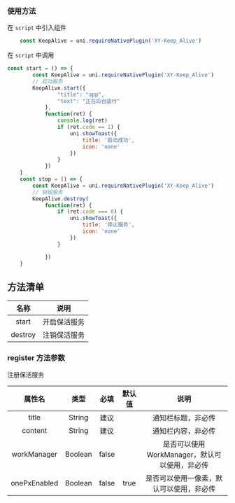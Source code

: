 ### 使用方法

在 `script` 中引入组件

```javascript
    const KeepAlive = uni.requireNativePlugin('XY-Keep_Alive')
```

在 `script` 中调用

```javascript
const start = () => {
		const KeepAlive = uni.requireNativePlugin('XY-Keep_Alive')
		// 启动服务
		KeepAlive.start({
				"title": "app",
				"text": "正在后台运行"
			},
			function(ret) {
				console.log(ret)
				if (ret.code == 1) {
					uni.showToast({
						title: '启动成功',
						icon: 'none'
					})
				}
			})
	}
	const stop = () => {
		const KeepAlive = uni.requireNativePlugin('XY-Keep_Alive')
		// 销毁服务
		KeepAlive.destroy(
			function(ret) {
				if (ret.code === 0) {
					uni.showToast({
						title: '停止服务',
						icon: 'none'
					})
				}

			})
	}
```

## 方法清单

|  名称   |     说明     |
| :-----: | :----------: |
|  start  | 开启保活服务 |
| destroy | 注销保活服务 |

### register 方法参数

注册保活服务

|    属性名    |  类型   | 必填  | 默认值 |                     说明                      |
| :----------: | :-----: | :---: | :----: | :-------------------------------------------: |
|    title     | String  | 建议  |        |              通知栏标题，非必传               |
|   content    | String  | 建议  |        |              通知栏内容，非必传               |
| workManager  | Boolean | false |        | 是否可以使用WorkManager，默认可以使用，非必传 |
| onePxEnabled | Boolean | false |  true  |   是否可以使用一像素，默认可以使用，非必传    |

